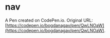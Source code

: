 # nav

A Pen created on CodePen.io. Original URL: [https://codepen.io/bogdanagav/pen/QwLNOaW](https://codepen.io/bogdanagav/pen/QwLNOaW).

